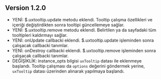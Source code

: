 ## Version 1.2.0
- YENİ: $.uxtooltip.update metodu eklendi. Tooltip çalışma özellikleri ve içeriği değiştirdikten sonra tooltipi güncellemeye sağlar.
- YENİ: $.uxtooltip.remove metodu eklendi. Belirtilen ya da sayfadaki tüm tooltipleri kaldırmayı sağlar.
- YENİ: onUpdate callbacki eklendi. $.uxtooltip.update işleminden sonra çalışacak callbacki tanımlar.
- YENİ: onDestroy callbacki eklendi. $.uxtooltip.remove işleminden sonra çalışacak callbacki tanımlar.
- DEĞİŞİKLİK: instance_opts bilgisi `uxTooltip` datası ile eklenmeye başlandı. Tooltip çalışması da `options` değerini göndermek yerine, `uxTooltip` datası üzerinden alınarak yapılmaya başlandı.